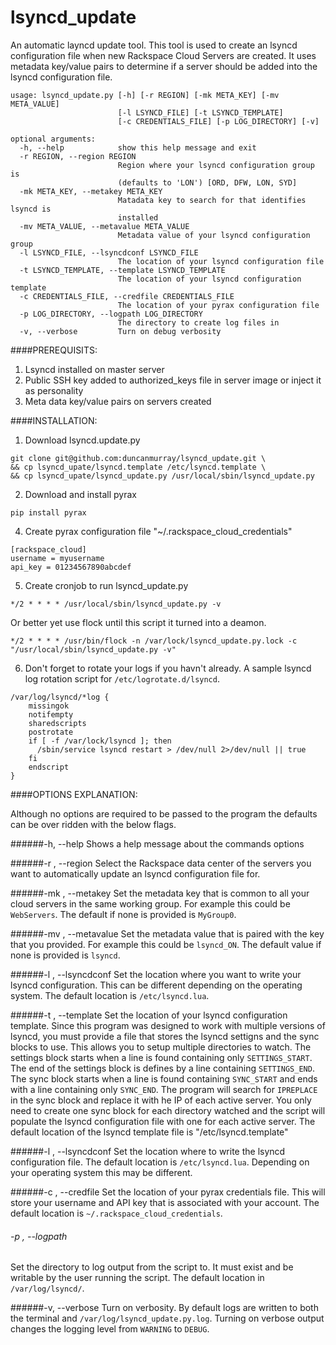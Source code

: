 lsyncd_update
=============

An automatic layncd update tool. This tool is used to create an lsyncd configuration file when new Rackspace Cloud Servers are created. It uses metadata key/value pairs to determine if a server should be added into the lsyncd configuration file. 

```
usage: lsyncd_update.py [-h] [-r REGION] [-mk META_KEY] [-mv META_VALUE]
                        [-l LSYNCD_FILE] [-t LSYNCD_TEMPLATE]
                        [-c CREDENTIALS_FILE] [-p LOG_DIRECTORY] [-v]

optional arguments:
  -h, --help            show this help message and exit
  -r REGION, --region REGION
                        Region where your lsyncd configuration group is
                        (defaults to 'LON') [ORD, DFW, LON, SYD]
  -mk META_KEY, --metakey META_KEY
                        Matadata key to search for that identifies lsyncd is
                        installed
  -mv META_VALUE, --metavalue META_VALUE
                        Metadata value of your lsyncd configuration group
  -l LSYNCD_FILE, --lsyncdconf LSYNCD_FILE
                        The location of your lsyncd configuration file
  -t LSYNCD_TEMPLATE, --template LSYNCD_TEMPLATE
                        The location of your lsyncd configuration template
  -c CREDENTIALS_FILE, --credfile CREDENTIALS_FILE
                        The location of your pyrax configuration file
  -p LOG_DIRECTORY, --logpath LOG_DIRECTORY
                        The directory to create log files in
  -v, --verbose         Turn on debug verbosity

```

####PREREQUISITS:

1. Lsyncd installed on master server
2. Public SSH key added to authorized_keys file in server image or inject it as personality
3. Meta data key/value pairs on servers created

####INSTALLATION:

1. Download lsyncd.update.py
```
git clone git@github.com:duncanmurray/lsyncd_update.git \
&& cp lsyncd_upate/lsyncd.template /etc/lsyncd.template \
&& cp lsyncd_upate/lsyncd_update.py /usr/local/sbin/lsyncd_update.py
```

2. Download and install pyrax
```
pip install pyrax
```
4. Create pyrax configuration file "~/.rackspace_cloud_credentials" 
```
[rackspace_cloud]
username = myusername
api_key = 01234567890abcdef
```
5. Create cronjob to run lsyncd_update.py
```
*/2 * * * * /usr/local/sbin/lsyncd_update.py -v
```
Or better yet use flock until this script it turned into a deamon. 
```
*/2 * * * * /usr/bin/flock -n /var/lock/lsyncd_update.py.lock -c "/usr/local/sbin/lsyncd_update.py -v"
```
6. Don't forget to rotate your logs if you havn't already. A sample lsyncd log rotation script for `/etc/logrotate.d/lsyncd`.
```
/var/log/lsyncd/*log {
    missingok
    notifempty
    sharedscripts
    postrotate
    if [ -f /var/lock/lsyncd ]; then
      /sbin/service lsyncd restart > /dev/null 2>/dev/null || true
    fi
    endscript
}
```        
####OPTIONS EXPLANATION:

Although no options are required to be passed to the program the defaults can be over ridden with the below flags.


######-h, --help
Shows a help message about the commands options
    
######-r <region>, --region <region>
Select the Rackspace data center of the servers you want to automatically update an lsyncd configuration file for.
    
######-mk <key>, --metakey <key>
Set the metadata key that is common to all your cloud servers in the same working group. For example this could be `WebServers`. The default if none is provided is `MyGroup0`.

######-mv <value>, --metavalue <value>
Set the metadata value that is paired with the key that you provided. For example this could be `lsyncd_ON`. The default value if none is provided is `lsyncd`.
    
######-l <file>, --lsyncdconf <file>
Set the location where you want to write your lsyncd configuration. This can be different depending on the operating system. The default location is `/etc/lsyncd.lua`.
    
######-t <file>, --template <file>
Set the location of your lsyncd configuration template. Since this program was designed to work with multiple versions of lsyncd, you must provide a file that stores the lsyncd settigns and the sync blocks to use. This allows you to setup multiple directories to watch. The settings block starts when a line is found containing only `SETTINGS_START`. The end of the settings block is defines by a line containing `SETTINGS_END`. The sync block starts when a line is found containing `SYNC_START` and ends with a line containing only `SYNC_END`. The program will search for `IPREPLACE` in the sync block and replace it with he IP of each active server. You only need to create one sync block for each directory watched and the script will populate the lsyncd configuration file with one for each active server. The default location of the lsyncd template file is "/etc/lsyncd.template"

######-l <file>, --lsyncdconf <file>
Set the location where to write the lsyncd configuration file. The default location is `/etc/lsyncd.lua`. Depending on your operating system this may be different.
    
######-c <file>, --credfile <file>
Set the location of your pyrax credentials file. This will store your username and API key that is associated with your account. The default location is `~/.rackspace_cloud_credentials`.

###### -p <directory>, --logpath <directory>
Set the directory to log output from the script to. It must exist and be writable by the user running the script. The default location in `/var/log/lsyncd/`.
    
######-v, --verbose
Turn on verbosity. By default logs are written to both the terminal and `/var/log/lsyncd_update.py.log`. Turning on verbose output changes the logging level from `WARNING` to `DEBUG`.
